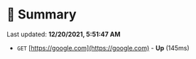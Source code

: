 # 📖 Summary
Last updated: **12/20/2021, 5:51:47 AM**

- `GET` [https://google.com](https://google.com) - **Up** (145ms)
